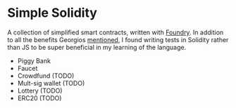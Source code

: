 # Simple Solidity

A collection of simplified smart contracts, written with [Foundry](https://github.com/gakonst/foundry).
In addition to all the benefits Georgios [mentioned](https://www.paradigm.xyz/2021/12/introducing-the-foundry-ethereum-development-toolbox#you-should-be-writing-your-tests-in-solidity), I found writing tests in Solidity rather than JS to be super beneficial in my learning of the language.

- Piggy Bank
- Faucet
- Crowdfund (TODO)
- Mult-sig wallet (TODO)
- Lottery (TODO)
- ERC20 (TODO)
